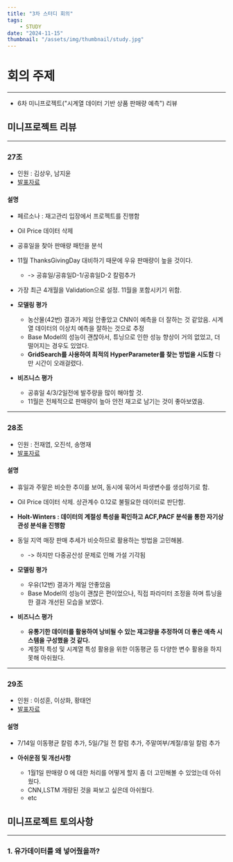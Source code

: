```yaml
---
title: "3차 스터디 회의"
tags:
    - STUDY
date: "2024-11-15"
thumbnail: "/assets/img/thumbnail/study.jpg"
---
```


# 회의 주제
---
* 6차 미니프로젝트("시계열 데이터 기반 상품 판매량 예측") 리뷰

## 미니프로젝트 리뷰
---

### 27조 
- 인원 : 김상우, 남지윤
- [발표자료](https://docs.google.com/presentation/d/1loOAjxrzyYfRfvmB7xvi6fiXxznS5Mb-/edit?usp=drive_link&ouid=110582999063746602025&rtpof=true&sd=true)

#### 설명
- 페르소나 : 재고관리 입장에서 프로젝트를 진행함
- Oil Price 데이터 삭제
- 공휴일을 찾아 판매량 패턴을 분석
- 11월 ThanksGivingDay 대비하기 때문에 우유 판매량이 높을 것이다.
    - -> 공휴일/공휴일D-1/공휴일D-2 칼럼추가
- 가장 최근 4개월을 Validation으로 설정. 11월을 포함시키기 위함.

- **모델링 평가**
    - 농산물(42번) 결과가 제일 안좋았고 CNN이 예측을 더 잘하는 것 같았음. 시계열 데이터의 이상치 예측을 잘하는 것으로 추정
    - Base Model의 성능이 괜찮아서, 튜닝으로 인한 성능 향상이 거의 없었고, 더 떨어지는 경우도 있었다.
    - **GridSearch를 사용하여 최적의 HyperParameter를 찾는 방법을 시도함** 다만 시간이 오래걸렸다.
- **비즈니스 평가**
    - 공휴일 4/3/2일전에 발주량을 많이 해야할 것.
    - 11월은 전체적으로 판매량이 높아 안전 재고로 남기는 것이 좋아보였음.

---
### 28조
- 인원 : 전재엽, 오진석, 송명재
- [발표자료](https://docs.google.com/presentation/d/1C9mm9pbhM1d3nky-IPDG_GyIPwj706UT/edit?usp=drive_link&ouid=110582999063746602025&rtpof=true&sd=true)

#### 설명
- 휴일과 주말은 비슷한 추이를 보여, 동시에 묶어서 파생변수를 생성하기로 함.
- Oil Price 데이터 삭제. 상관계수 0.12로 불필요한 데이터로 판단함.
- **Holt-Winters : 데이터의 계절성 특성을 확인하고 ACF,PACF 분석을 통한 자기상관성 분석을 진행함**
- 동일 지역 매장 판매 추세가 비슷하므로 활용하는 방법을 고민해봄.
    - -> 하지만 다중공산성 문제로 인해 가설 기각됨


- **모델링 평가**
    - 우유(12번) 결과가 제일 안좋았음
    - Base Model의 성능이 괜찮은 편이었으나, 직접 파라미터 조정을 하며 튜닝을 한 결과 개선된 모습을 보였다.
- **비즈니스 평가**
    - **유통기한 데이터를 활용하여 낭비될 수 있는 재고량을 추정하여 더 좋은 예측 시스템을 구성했을 것 같다.**
    - 계절적 특성 및 시계열 특성 활용을 위한 이동평균 등 다양한 변수 활용을 하지 못해 아쉬웠다.

---
### 29조
- 인원 : 이성훈, 이상화, 황태언
- [발표자료](https://docs.google.com/presentation/d/1oxQgknJEIxAe8R-NHMRNDL_Uqu2Sx1g4/edit?usp=drive_link&ouid=110582999063746602025&rtpof=true&sd=true)

#### 설명
- 7/14일 이동평균 칼럼 추가, 5일/7일 전 칼럼 추가, 주말여부/계절/휴일 칼럼 추가

- **아쉬운점 및 개선사항**
    - 1월1일 판매량 0 에 대한 처리를 어떻게 할지 좀 더 고민해볼 수 있었는데 아쉬웠다.
    - CNN,LSTM 개량된 것을 짜보고 싶은데 아쉬웠다.
    - etc



## 미니프로젝트 토의사항
---

### 1. 유가데이터를 왜 넣어줬을까?
